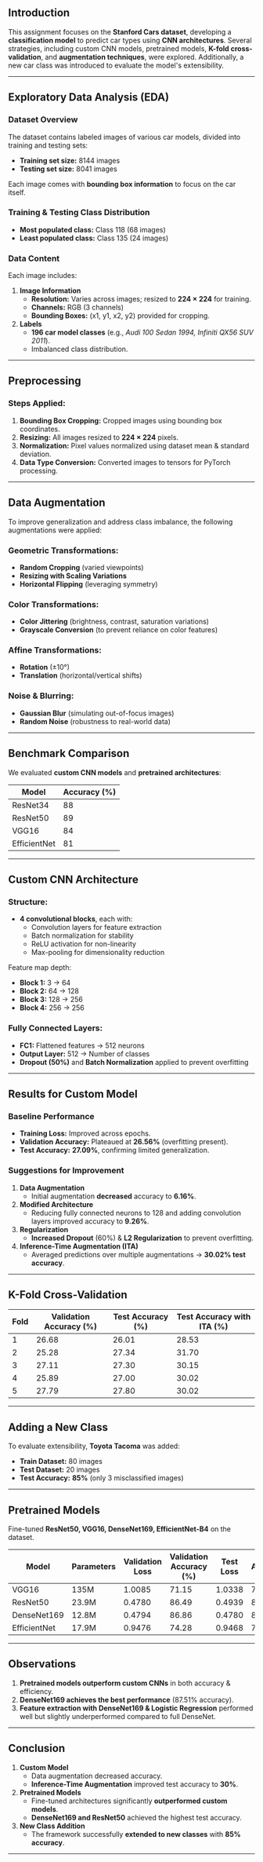 ## Introduction
This assignment focuses on the **Stanford Cars dataset**, developing a **classification model** to predict car types using **CNN architectures**. Several strategies, including custom CNN models, pretrained models, **K-fold cross-validation**, and **augmentation techniques**, were explored. Additionally, a new car class was introduced to evaluate the model's extensibility.

---

## Exploratory Data Analysis (EDA)
### Dataset Overview
The dataset contains labeled images of various car models, divided into training and testing sets:
- **Training set size:** 8144 images
- **Testing set size:** 8041 images

Each image comes with **bounding box information** to focus on the car itself.

### Training & Testing Class Distribution
- **Most populated class:** Class 118 (68 images)
- **Least populated class:** Class 135 (24 images)

### Data Content
Each image includes:
1. **Image Information**
   - **Resolution:** Varies across images; resized to **224 × 224** for training.
   - **Channels:** RGB (3 channels)
   - **Bounding Boxes:** (x1, y1, x2, y2) provided for cropping.
2. **Labels**
   - **196 car model classes** (e.g., *Audi 100 Sedan 1994, Infiniti QX56 SUV 2011*).
   - Imbalanced class distribution.

---

## Preprocessing
### Steps Applied:
1. **Bounding Box Cropping:** Cropped images using bounding box coordinates.
2. **Resizing:** All images resized to **224 × 224** pixels.
3. **Normalization:** Pixel values normalized using dataset mean & standard deviation.
4. **Data Type Conversion:** Converted images to tensors for PyTorch processing.

---

## Data Augmentation
To improve generalization and address class imbalance, the following augmentations were applied:

### Geometric Transformations:
- **Random Cropping** (varied viewpoints)
- **Resizing with Scaling Variations**
- **Horizontal Flipping** (leveraging symmetry)

### Color Transformations:
- **Color Jittering** (brightness, contrast, saturation variations)
- **Grayscale Conversion** (to prevent reliance on color features)

### Affine Transformations:
- **Rotation** (±10°)
- **Translation** (horizontal/vertical shifts)

### Noise & Blurring:
- **Gaussian Blur** (simulating out-of-focus images)
- **Random Noise** (robustness to real-world data)

---

## Benchmark Comparison
We evaluated **custom CNN models** and **pretrained architectures**:

| Model      | Accuracy (%) |
|------------|--------------|
| ResNet34   | 88           |
| ResNet50   | 89           |
| VGG16      | 84           |
| EfficientNet | 81        |

---

## Custom CNN Architecture
### Structure:
- **4 convolutional blocks**, each with:
  - Convolution layers for feature extraction
  - Batch normalization for stability
  - ReLU activation for non-linearity
  - Max-pooling for dimensionality reduction

Feature map depth:
- **Block 1:** 3 → 64
- **Block 2:** 64 → 128
- **Block 3:** 128 → 256
- **Block 4:** 256 → 256

### Fully Connected Layers:
- **FC1:** Flattened features → 512 neurons
- **Output Layer:** 512 → Number of classes
- **Dropout (50%)** and **Batch Normalization** applied to prevent overfitting

---

## Results for Custom Model
### Baseline Performance
- **Training Loss:** Improved across epochs.
- **Validation Accuracy:** Plateaued at **26.56%** (overfitting present).
- **Test Accuracy:** **27.09%**, confirming limited generalization.

### Suggestions for Improvement
1. **Data Augmentation**
   - Initial augmentation **decreased** accuracy to **6.16%**.
2. **Modified Architecture**
   - Reducing fully connected neurons to 128 and adding convolution layers improved accuracy to **9.26%**.
3. **Regularization**
   - **Increased Dropout** (60%) & **L2 Regularization** to prevent overfitting.
4. **Inference-Time Augmentation (ITA)**
   - Averaged predictions over multiple augmentations → **30.02% test accuracy**.

---

## K-Fold Cross-Validation
| Fold | Validation Accuracy (%) | Test Accuracy (%) | Test Accuracy with ITA (%) |
|------|-------------------------|-------------------|---------------------------|
| 1    | 26.68                   | 26.01             | 28.53                     |
| 2    | 25.28                   | 27.34             | 31.70                     |
| 3    | 27.11                   | 27.30             | 30.15                     |
| 4    | 25.89                   | 27.00             | 30.02                     |
| 5    | 27.79                   | 27.80             | 30.02                     |

---

## Adding a New Class
To evaluate extensibility, **Toyota Tacoma** was added:
- **Train Dataset:** 80 images
- **Test Dataset:** 20 images
- **Test Accuracy:** **85%** (only 3 misclassified images)

---

## Pretrained Models
Fine-tuned **ResNet50, VGG16, DenseNet169, EfficientNet-B4** on the dataset.

| Model         | Parameters | Validation Loss | Validation Accuracy (%) | Test Loss | Test Accuracy (%) |
|--------------|------------|----------------|-------------------------|-----------|-------------------|
| VGG16       | 135M       | 1.0085         | 71.15                   | 1.0338    | 71.12             |
| ResNet50    | 23.9M      | 0.4780         | 86.49                   | 0.4939    | 87.10             |
| DenseNet169 | 12.8M      | 0.4794         | 86.86                   | 0.4780    | 87.51             |
| EfficientNet | 17.9M      | 0.9476         | 74.28                   | 0.9468    | 73.87             |

---

## Observations
1. **Pretrained models outperform custom CNNs** in both accuracy & efficiency.
2. **DenseNet169 achieves the best performance** (87.51% accuracy).
3. **Feature extraction with DenseNet169 & Logistic Regression** performed well but slightly underperformed compared to full DenseNet.

---

## Conclusion
1. **Custom Model**
   - Data augmentation decreased accuracy.
   - **Inference-Time Augmentation** improved test accuracy to **30%**.
2. **Pretrained Models**
   - Fine-tuned architectures significantly **outperformed custom models**.
   - **DenseNet169 and ResNet50** achieved the highest test accuracy.
3. **New Class Addition**
   - The framework successfully **extended to new classes** with **85% accuracy**.

---



